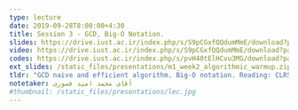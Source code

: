```yaml
---
type: lecture
date: 2019-09-28T8:00:00+4:30
title: Session 3 - GCD, Big-O Notation.
slides: https://drive.iust.ac.ir/index.php/s/S9pCGxfQQdumMmE/download?path=%2FSlides&files=S3.pdf
video: https://drive.iust.ac.ir/index.php/s/S9pCGxfQQdumMmE/download?path=%2FVideos&files=S3.mp4
codes: https://drive.iust.ac.ir/index.php/s/pvH40tElHCvu3MG/download?path=%2FCode&files=S3.zip
ext_slides: /static_files/presentations/m1_week2_algorithmic_warmup.zip
tldr: "GCD naive and efficient algorithm. Big-O notation. Reading: CLRS Chapter I - Sections 2.2, 2.3, 3.1, 3.2"
notetaker: آقای محمد امید قسوری
#thumbnail: /static_files/presentations/lec.jpg
---
```

